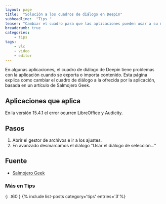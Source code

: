 ```yaml
---
layout: page
title:  "Solución a los cuadros de diálogo en Deepin"
subheadline:  "Tips "
teaser: "Cambiar el cuadro para que las aplicaciones pueden usar a su modo"
breadcrumb: true
categories:
    - tips
tags:
    - vlc
    - video
    - editor
---
```

En algunas aplicaciones, el cuadro de diálogo de Deepin tiene problemas con la aplicación cuando se exporta o importa contenido. Esta página explica como cambiar el cuadro de diálogo a la ofrecida por la aplicación, basada en un artículo de Salmojero Geek.

## Aplicaciones que aplica
En la versión 15.4.1 el error ocurren LibreOffice y Audicity.

## Pasos
1. Abrir el gestor de archivos e ir a los ajustes.
2. En avanzado desmarcamos el diálogo "Usar el diálogo de selección..."

## Fuente
* [Salmojero Geek](https://salmorejogeek.com/2017/10/27/deepin-y-audacity-mostrar-el-cuadro-de-dialogo-completo-al-exportar-audio/)

### Más en Tips
{: .t60 }
{% include list-posts category='tips' entries='3'%}
